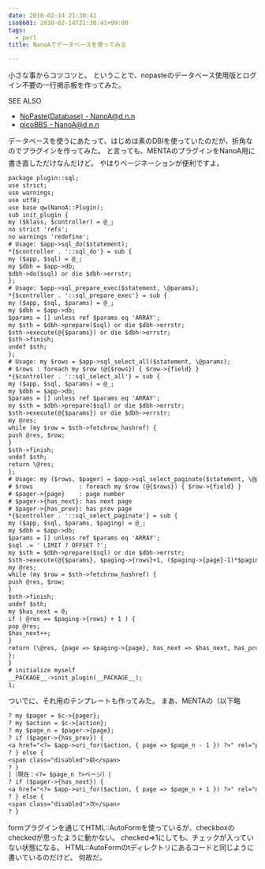 ```yaml
---
date: 2010-02-14 21:30:41
iso8601: 2010-02-14T21:30:41+09:00
tags:
  - perl
title: NanoAでデータベースを使ってみる

---
```


小さな事からコツコツと。
ということで、nopasteのデータベース使用版とログイン不要の一行掲示板を作ってみた。
<div>
<p>SEE ALSO</p>
<ul>
<li><a href="https://www.nqou.net">NoPaste(Database) - NanoA@d.n.n</a></li>
<li><a href="https://www.nqou.net">picoBBS - NanoA@d.n.n</a></li>
</ul>
</div>


データベースを使うにあたって、はじめは素のDBIを使っていたのだが、折角なのでプラグインを作ってみた。
&#133;と言っても、MENTAのプラグインをNanoA用に書き直しただけなんだけど。
やはりページネーションが便利ですよ。
```default
package plugin::sql;
use strict;
use warnings;
use utf8;
use base qw(NanoA::Plugin);
sub init_plugin {
my ($klass, $controller) = @_;
no strict 'refs';
no warnings 'redefine';
# Usage: $app->sql_do($statement);
*{$controller . '::sql_do'} = sub {
my ($app, $sql) = @_;
my $dbh = $app->db;
$dbh->do($sql) or die $dbh->errstr;
};
# Usage: $app->sql_prepare_exec($statement, \@params);
*{$controller . '::sql_prepare_exec'} = sub {
my ($app, $sql, $params) = @_;
my $dbh = $app->db;
$params = [] unless ref $params eq 'ARRAY';
my $sth = $dbh->prepare($sql) or die $dbh->errstr;
$sth->execute(@{$params}) or die $dbh->errstr;
$sth->finish;
undef $sth;
};
# Usage: my $rows = $app->sql_select_all($statement, \@params);
# $rows : foreach my $row (@{$rows}) { $row->{field} }
*{$controller . '::sql_select_all'} = sub {
my ($app, $sql, $params) = @_;
my $dbh = $app->db;
$params = [] unless ref $params eq 'ARRAY';
my $sth = $dbh->prepare($sql) or die $dbh->errstr;
$sth->execute(@{$params}) or die $dbh->errstr;
my @res;
while (my $row = $sth->fetchrow_hashref) {
push @res, $row;
}
$sth->finish;
undef $sth;
return \@res;
};
# Usage: my ($rows, $pager) = $app->sql_select_paginate($statement, \@params, { page => num_of_page, rows => num_of_rows });
# $rows             : foreach my $row (@{$rows}) { $row->{field} }
# $pager->{page}    : page number
# $pager->{has_next}: has next page
# $pager->{has_prev}: has prev page
*{$controller . '::sql_select_paginate'} = sub {
my ($app, $sql, $params, $paging) = @_;
my $dbh = $app->db;
$params = [] unless ref $params eq 'ARRAY';
$sql .= ' LIMIT ? OFFSET ?';
my $sth = $dbh->prepare($sql) or die $dbh->errstr;
$sth->execute(@{$params}, $paging->{rows}+1, ($paging->{page}-1)*$paging->{rows}) or die $dbh->errstr;
my @res;
while (my $row = $sth->fetchrow_hashref) {
push @res, $row;
}
$sth->finish;
undef $sth;
my $has_next = 0;
if ( @res == $paging->{rows} + 1 ) {
pop @res;
$has_next++;
}
return (\@res, {page => $paging->{page}, has_next => $has_next, has_prev => ($paging->{page} != 1) ? 1 : 0});
};
}
# initialize myself
__PACKAGE__->init_plugin(__PACKAGE__);
1;
```
ついでに、それ用のテンプレートも作ってみた。
まあ、MENTAの（以下略
```default
? my $pager = $c->{pager};
? my $action = $c->{action};
? my $page_n = $pager->{page};
? if ($pager->{has_prev}) {
<a href="<?= $app->uri_for($action, { page => $page_n - 1 }) ?>" rel="prev">前</a>
? } else {
<span class="disabled">前</span>
? }
|（現在：<?= $page_n ?>ページ）|
? if ($pager->{has_next}) {
<a href="<?= $app->uri_for($action, { page => $page_n + 1 }) ?>" rel="next">次</a>
? } else {
<span class="disabled">次</span>
? }
```
formプラグインを通じてHTML::AutoFormを使っているが、checkboxのcheckedが思ったように動かない。
checked=>1にしても、チェックが入っていない状態になる。
HTML::AutoFormのtディレクトリにあるコードと同じように書いているのだけど。
何故だ&#133;。
    	
